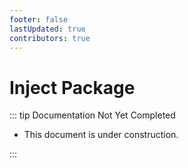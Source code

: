 ```yaml
---
footer: false
lastUpdated: true
contributors: true
---
```


# Inject Package

::: tip Documentation Not Yet Completed

- This document is under construction.

:::